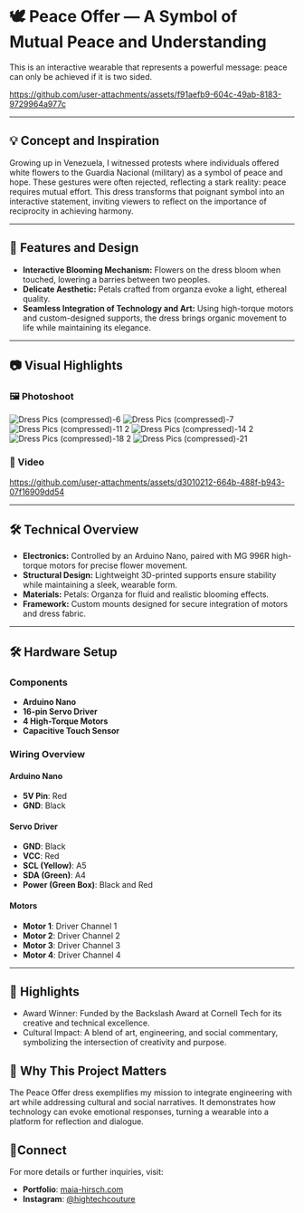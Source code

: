 
# 🕊️ Peace Offer — A Symbol of Mutual Peace and Understanding
This is an interactive wearable that represents a powerful message: peace can only be achieved if it is two sided.



https://github.com/user-attachments/assets/f91aefb9-604c-49ab-8183-9729964a977c


---

## 💡 Concept and Inspiration
Growing up in Venezuela, I witnessed protests where individuals offered white flowers to the Guardia Nacional (military) as a symbol of peace and hope. These gestures were often rejected, reflecting a stark reality: peace requires mutual effort. This dress transforms that poignant symbol into an interactive statement, inviting viewers to reflect on the importance of reciprocity in achieving harmony.

---

## 🎨 Features and Design
- **Interactive Blooming Mechanism:** Flowers on the dress bloom when touched, lowering a barries between two peoples.
- **Delicate Aesthetic:** Petals crafted from organza evoke a light, ethereal quality.
- **Seamless Integration of Technology and Art:** Using high-torque motors and custom-designed supports, the dress brings organic movement to life while maintaining its elegance.
  
---

## 📷 Visual Highlights
### 🖼️ Photoshoot

![Dress Pics (compressed)-6](https://github.com/user-attachments/assets/94fa9cc6-01bd-46bf-b1e3-521daab5b9fb)
![Dress Pics (compressed)-7](https://github.com/user-attachments/assets/6c2a7d00-b82e-4076-8919-bd784ef403b0)
![Dress Pics (compressed)-11 2](https://github.com/user-attachments/assets/49063c3f-33d7-4f07-8d98-5e7ced63651f)
![Dress Pics (compressed)-14 2](https://github.com/user-attachments/assets/441d5452-c6e0-4ab4-bc1f-76e1416aeaf4)
![Dress Pics (compressed)-18 2](https://github.com/user-attachments/assets/2eeb04ea-4ae8-4d3d-a0dd-0819573f9cd7)
![Dress Pics (compressed)-21](https://github.com/user-attachments/assets/80b4e5b0-1597-4b06-866b-f7699912f66b)

### 🎥 Video 
https://github.com/user-attachments/assets/d3010212-664b-488f-b943-07f16909dd54

---

## 🛠️ Technical Overview
- **Electronics:**
Controlled by an Arduino Nano, paired with MG 996R high-torque motors for precise flower movement.
- **Structural Design:**
Lightweight 3D-printed supports ensure stability while maintaining a sleek, wearable form.
- **Materials:**
Petals: Organza for fluid and realistic blooming effects.
- **Framework:** Custom mounts designed for secure integration of motors and dress fabric.

---

## 🛠️ Hardware Setup  

### Components  
- **Arduino Nano**  
- **16-pin Servo Driver**  
- **4 High-Torque Motors**  
- **Capacitive Touch Sensor**

### Wiring Overview  

#### Arduino Nano  
- **5V Pin**: Red  
- **GND**: Black  

#### Servo Driver  
- **GND**: Black  
- **VCC**: Red  
- **SCL (Yellow)**: A5  
- **SDA (Green)**: A4  
- **Power (Green Box)**: Black and Red  

#### Motors  
- **Motor 1**: Driver Channel 1  
- **Motor 2**: Driver Channel 2  
- **Motor 3**: Driver Channel 3  
- **Motor 4**: Driver Channel 4  

---


## 🌟 Highlights
- Award Winner:
Funded by the Backslash Award at Cornell Tech for its creative and technical excellence.
- Cultural Impact:
A blend of art, engineering, and social commentary, symbolizing the intersection of creativity and purpose.


## 🎯 Why This Project Matters
The Peace Offer dress exemplifies my mission to integrate engineering with art while addressing cultural and social narratives. It demonstrates how technology can evoke emotional responses, turning a wearable into a platform for reflection and dialogue.


## 🤝Connect
For more details or further inquiries, visit:
- **Portfolio**: [maia-hirsch.com](https://www.maia-hirsch.com)  
- **Instagram**: [@hightechcouture](https://instagram.com/hightechcouture) 
